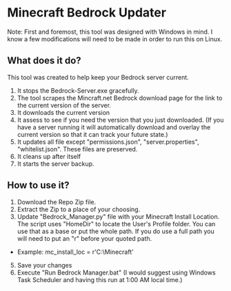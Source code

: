 # Minecraft Bedrock Updater

Note: First and foremost, this tool was designed with Windows in mind. I know a few modifications will need to be made in order to run this on Linux.

## What does it do?
This tool was created to help keep your Bedrock server current.

1. It stops the Bedrock-Server.exe gracefully.
2. The tool scrapes the Mincraft.net Bedrock download page for the link to the current version of the server.
3. It downloads the current version
4. It assess to see if you need the version that you just downloaded. (If you have a server running it will automatically download and overlay the current version so that it can track your future state.)
5. It updates all file except "permissions.json", "server.properties", "whitelist.json". These files are preserved.
6. It cleans up after itself
7. It starts the server backup.

## How to use it?
1. Download the Repo Zip file.
2. Extract the Zip to a place of your choosing.
3. Update "Bedrock_Manager.py" file with your Minecraft Install Location. The script uses "HomeDir" to locate the User's Profile folder. You can use that as a base or put the whole path. If you do use a full path you will need to put an "r" before your quoted path.
  - Example: mc_install_loc = r'C:\Minecraft'
5. Save your changes
6. Execute "Run Bedrock Manager.bat" (I would suggest using Windows Task Scheduler and having this run at 1:00 AM local time.)
